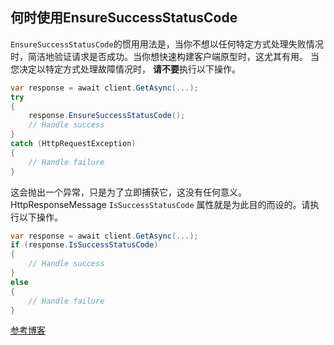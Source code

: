 ## 何时使用EnsureSuccessStatusCode

`EnsureSuccessStatusCode`的惯用用法是，当你不想以任何特定方式处理失败情况时，简洁地验证请求是否成功。当你想快速构建客户端原型时，这尤其有用。
当您决定以特定方式处理故障情况时， **请不要**执行以下操作。

```csharp
var response = await client.GetAsync(...);
try
{
    response.EnsureSuccessStatusCode();
    // Handle success
}
catch (HttpRequestException)
{
    // Handle failure
}
```

这会抛出一个异常，只是为了立即捕获它，这没有任何意义。HttpResponseMessage `IsSuccessStatusCode` 属性就是为此目的而设的。请执行以下操作。

```csharp
var response = await client.GetAsync(...);
if (response.IsSuccessStatusCode)
{
    // Handle success
}
else
{
    // Handle failure
}
```

[参考博客](https://stackoverflow.com/questions/21097730/usage-of-ensuresuccessstatuscode-and-handling-of-httprequestexception-it-throws/)